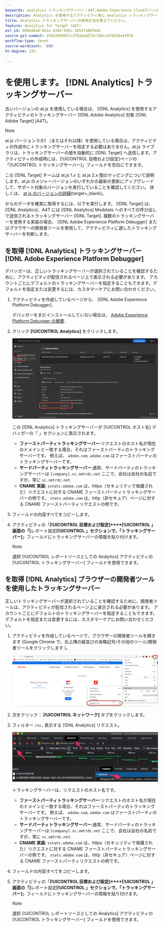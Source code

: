 ```yaml
---
keywords: analytics トラッキングサーバー；A4T;Adobe Experience Cloudデバッガー；Adobe Experience Platformデバッガー；レポートソース；開発者ツール
description: Analytics を使用するアクティビティ用に Analytics トラッキングサーバーを指定する方法を説明します。 [!DNL Target] (A4T) を使用します。
title: Analytics トラッキングサーバーの使用方法を教えてください。
feature: Analytics for Target (A4T)
exl-id: 8066d6a6-661e-428b-9d5c-18537a80fb43
source-git-commit: 293b2869957c2781be8272cfd0cc9f82d8e4f0f0
workflow-type: tm+mt
source-wordcount: '686'
ht-degree: 22%

---
```


# を使用します。 [!DNL Analytics] トラッキングサーバー

古いバージョンの at.js を使用している場合は、 [!DNL Analytics] を使用するアクティビティのトラッキングサーバー [!DNL Adobe Analytics] 対象 [!DNL Adobe Target] (A4T)。

>[!NOTE]
>
>at.js バージョン 0.9.1 （またはそれ以降）を使用している場合は、アクティビティの作成中にトラッキングサーバーを指定する必要はありません。at.js ライブラリは、トラッキングサーバーの値を自動的に [!DNL Target] へ送信します。アクティビティの作成時には、[!UICONTROL 目標および設定]ページの「[!UICONTROL トラッキングサーバー]」フィールドを空白にできます。
>
>この [!DNL Target] チームは at.js 1.*x* と at.js 2.*x* 間のマッピングについて説明します。at.js のメジャーバージョンのいずれかの最新の更新にアップグレードして、サポート対象のバージョンを実行していることを確認してください。 詳しくは、 [at.js のバージョンの詳細](https://developer.adobe.com/target/implement/client-side/atjs/target-atjs-versions/){target=_blank}。

からのデータを確実に取得するには、以下を実行します。 [!DNL Target] は、 [!DNL Analytics]、A4T には [!DNL Analytics] Modstats へのすべての呼び出しで送信されるトラッキングサーバー [!DNL Target]. 複数のトラッキングサーバーを使用する実装の場合、 [!DNL Adobe Experience Platform Debugger] またはブラウザーの開発者ツールを使用して、アクティビティに適したトラッキングサーバーを判断します。

## を取得 [!DNL Analytics] トラッキングサーバー [!DNL Adobe Experience Platform Debugger]

デバッガーは、正しいトラッキングサーバーが選択されていることを確認するために、アクティビティが配信されるページ上で表示される必要があります。 アカウントごとにデフォルトのトラッキングサーバーを指定することもできます。デフォルトを指定または変更するには、カスタマーケアにお問い合わせください。

1. アクティビティを作成しているページから、 [!DNL Adobe Experience Platform Debugger].

   デバッガーをまだインストールしていない場合は、 [Adobe Experience Platform Debugger の概要](https://experienceleague.adobe.com/docs/platform-learn/data-collection/debugger/overview.html).

1. クリック **[!UICONTROL Analytics]** をクリックします。

   ![Screen_DebuggerTrackServ の画像](assets/Screen_DebuggerTrackServ.png)

   この [!DNL Analytics] トラッキングサーバーが [!UICONTROL ホスト名] デバッガーの「 」セクションに表示されます。

   * **ファーストパーティトラッキングサーバー**:リクエストのホスト名が現在のドメインと一致する場合、それはファーストパーティのトラッキングサーバーです。 例えば、 `adobe.com`, `adobe.com` はファーストパーティのトラッキングサーバーです。
   * **サードパーティトラッキングサーバー**:通常、サードパーティのトラッキングサーバーは `[company].sc.omtrdc.net` ここで、会社は会社の名前ですが、常に `sc.omtrdc.net`.
   * **CNAME 実装**: `sstats.adobe.com` は、https（セキュリティで保護された）リクエストに対する CNAME ファーストパーティトラッキングサーバーの例です。 `stats.adobe.com` は、http（非セキュア）ページに対する CNAME ファーストパーティリクエストの例です。

1. フィールドの内容すべてをコピーします。

1. アクティビティの「**[!UICONTROL 目標および設定]****[!UICONTROL 」画面の「]**&#x200B;レポート設定&#x200B;**[!UICONTROL 」セクションで、「トラッキングサーバー]**」フィールドにトラッキングサーバーの情報を貼り付けます。

   >[!NOTE]
   >
   >選択 [!UICONTROL レポートソースとしての Analytics] アクティビティの [!UICONTROL トラッキングサーバー] フィールドを使用できます。

## を取得 [!DNL Analytics] ブラウザーの開発者ツールを使用したトラッキングサーバー

正しいトラッキングサーバーが選択されていることを確認するために、開発者ツールは、アクティビティが配信されるページ上に表示される必要があります。 アカウントごとにデフォルトのトラッキングサーバーを指定することもできます。デフォルトを指定または変更するには、カスタマーケアにお問い合わせください。

1. アクティビティを作成しているページで、ブラウザーの開発者ツールを開きます (Google Chrome で、右上隅の縦並びの省略記号/その他のツール/開発者ツールをクリックします )。

   ![Chrome 開発者ツール](/help/main/c-integrating-target-with-mac/a4t/assets/chrome-dev-tools.png)

1. 次をクリック： **[!UICONTROL ネットワーク]** タブをクリックします。

1. フィルター `/ss,` 表示する [!DNL Analytics] リクエスト。

   ![/ss 検索を使用する Chrome 開発者ツール](/help/main/c-integrating-target-with-mac/a4t/assets/chrome-search.png)

   トラッキングサーバーは、リクエストのホスト名です。

   * **ファーストパーティトラッキングサーバー**:リクエストのホスト名が現在のドメインと一致する場合、それはファーストパーティのトラッキングサーバーです。 例えば、 `adobe.com`, `adobe.com` はファーストパーティのトラッキングサーバーです。
   * **サードパーティトラッキングサーバー**:通常、サードパーティのトラッキングサーバーは `[company].sc.omtrdc.net` ここで、会社は会社の名前ですが、常に `sc.omtrdc.net`.
   * **CNAME 実装**: `sstats.adobe.com` は、https（セキュリティで保護された）リクエストに対する CNAME ファーストパーティトラッキングサーバーの例です。 `stats.adobe.com` は、http（非セキュア）ページに対する CNAME ファーストパーティリクエストの例です。

1. フィールドの内容すべてをコピーします。

1. アクティビティの「**[!UICONTROL 目標および設定]****[!UICONTROL 」画面の「]**&#x200B;レポート設定&#x200B;**[!UICONTROL 」セクションで、「トラッキングサーバー]**」フィールドにトラッキングサーバーの情報を貼り付けます。

   >[!NOTE]
   >
   >選択 [!UICONTROL レポートソースとしての Analytics] アクティビティの [!UICONTROL トラッキングサーバー] フィールドを使用できます。
